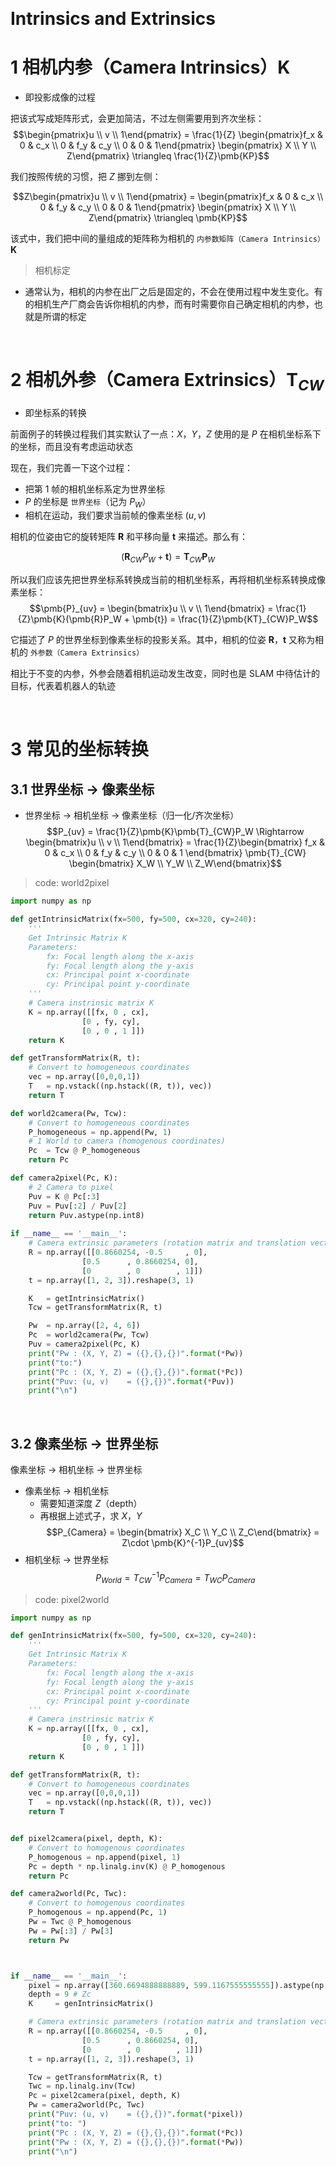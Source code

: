&emsp;
# Intrinsics and Extrinsics


# 1 相机内参（Camera Intrinsics）$\pmb{K}$
- 即投影成像的过程
  
把该式写成矩阵形式，会更加简洁，不过左侧需要用到齐次坐标：
$$\begin{pmatrix}u \\ v \\ 1\end{pmatrix} = 
\frac{1}{Z}
\begin{pmatrix}f_x & 0 & c_x \\
0 & f_y & c_y \\
0 & 0 & 1\end{pmatrix}
\begin{pmatrix} X \\ Y \\ Z\end{pmatrix}
\triangleq \frac{1}{Z}\pmb{KP}$$

我们按照传统的习惯，把 $Z$ 挪到左侧：

$$Z\begin{pmatrix}u \\ v \\ 1\end{pmatrix} = 
\begin{pmatrix}f_x & 0 & c_x \\
0 & f_y & c_y \\
0 & 0 & 1\end{pmatrix}
\begin{pmatrix} X \\ Y \\ Z\end{pmatrix}
\triangleq \pmb{KP}$$

该式中，我们把中间的量组成的矩阵称为相机的 `内参数矩阵（Camera Intrinsics）`$\pmb{K}$


>相机标定
- 通常认为，相机的内参在出厂之后是固定的，不会在使用过程中发生变化。有的相机生产厂商会告诉你相机的内参，而有时需要你自己确定相机的内参，也就是所谓的标定


&emsp;
# 2 相机外参（Camera Extrinsics）$\pmb{T}_{CW}$
- 即坐标系的转换


前面例子的转换过程我们其实默认了一点：$X，Y，Z$ 使用的是 $P$ 在相机坐标系下的坐标，而且没有考虑运动状态

现在，我们完善一下这个过程：
- 把第 1 帧的相机坐标系定为世界坐标
- $P$ 的坐标是 `世界坐标`（记为 $P_W$）
- 相机在运动，我们要求当前帧的像素坐标 $(u, v)$


相机的位姿由它的旋转矩阵 $\pmb{R}$ 和平移向量 $\pmb{t}$ 来描述。那么有：

$$(\pmb{R}_{CW}P_{W} + \pmb{t})  =\pmb{T}_{CW}\pmb{P}_{W}$$

所以我们应该先把世界坐标系转换成当前的相机坐标系，再将相机坐标系转换成像素坐标：
$$\pmb{P}_{uv} = \begin{bmatrix}u \\ v \\ 1\end{bmatrix} = 
\frac{1}{Z}\pmb{K}(\pmb{R}P_W + \pmb{t}) = 
\frac{1}{Z}\pmb{KT}_{CW}P_W$$


它描述了 $P$ 的世界坐标到像素坐标的投影关系。其中，相机的位姿 $\pmb{R}， \pmb{t}$ 又称为相机的 `外参数（Camera Extrinsics）`

相比于不变的内参，外参会随着相机运动发生改变，同时也是 SLAM 中待估计的目标，代表着机器人的轨迹


&emsp;
# 3 常见的坐标转换
## 3.1 世界坐标 -> 像素坐标
- 世界坐标 -> 相机坐标 -> 像素坐标（归一化/齐次坐标）
    $$P_{uv} = 
    \frac{1}{Z}\pmb{K}\pmb{T}_{CW}P_W
    \Rightarrow 
    \begin{bmatrix}u \\ v \\ 1\end{bmatrix} = 
    \frac{1}{Z}\begin{bmatrix}
    f_x & 0 & c_x \\
    0 & f_y & c_y \\
    0 & 0   & 1
    \end{bmatrix}
    \pmb{T}_{CW}
    \begin{bmatrix} X_W \\ Y_W \\ Z_W\end{bmatrix}$$
>code: world2pixel
```py
import numpy as np

def getIntrinsicMatrix(fx=500, fy=500, cx=320, cy=240):
    '''
    Get Intrinsic Matrix K
    Parameters:
        fx: Focal length along the x-axis
        fy: Focal length along the y-axis
        cx: Principal point x-coordinate
        cy: Principal point y-coordinate
    '''
    # Camera instrinsic matrix K
    K = np.array([[fx, 0 , cx],
                [0 , fy, cy],
                [0 , 0 , 1 ]])
    return K

def getTransformMatrix(R, t):
    # Convert to homogeneous coordinates
    vec = np.array([0,0,0,1])
    T   = np.vstack((np.hstack((R, t)), vec))
    return T

def world2camera(Pw, Tcw):
    # Convert to homogeneous coordinates
    P_homogeneous = np.append(Pw, 1) 
    # 1 World to camera (homogenous coordinates)
    Pc  = Tcw @ P_homogeneous
    return Pc

def camera2pixel(Pc, K):
    # 2 Camera to pixel
    Puv = K @ Pc[:3]
    Puv = Puv[:2] / Puv[2]
    return Puv.astype(np.int8)
    
if __name__ == '__main__':
    # Camera extrinsic parameters (rotation matrix and translation vector)
    R = np.array([[0.8660254, -0.5     , 0],
                [0.5      , 0.8660254, 0],
                [0        , 0        , 1]])
    t = np.array([1, 2, 3]).reshape(3, 1)

    K   = getIntrinsicMatrix()
    Tcw = getTransformMatrix(R, t)

    Pw  = np.array([2, 4, 6])
    Pc  = world2camera(Pw, Tcw)
    Puv = camera2pixel(Pc, K)
    print("Pw : (X, Y, Z) = ({},{},{})".format(*Pw))
    print("to:")
    print("Pc : (X, Y, Z) = ({},{},{})".format(*Pc))
    print("Puv: (u, v)    = ({},{})".format(*Puv))
    print("\n")
```


&emsp;
## 3.2 像素坐标 -> 世界坐标
像素坐标 -> 相机坐标 -> 世界坐标
- 像素坐标 -> 相机坐标
  - 需要知道深度 $Z$（depth）
  - 再根据上述式子，求 $X，Y$
      $$P_{Camera} = \begin{bmatrix} X_C \\ Y_C \\ Z_C\end{bmatrix} = Z\cdot \pmb{K}^{-1}P_{uv}$$
- 相机坐标 -> 世界坐标
$$P_{World} = T_{CW}^{-1}P_{Camera} = T_{WC}P_{Camera}$$

>code: pixel2world
```py
import numpy as np

def genIntrinsicMatrix(fx=500, fy=500, cx=320, cy=240):
    '''
    Get Intrinsic Matrix K
    Parameters:
        fx: Focal length along the x-axis
        fy: Focal length along the y-axis
        cx: Principal point x-coordinate
        cy: Principal point y-coordinate
    '''
    # Camera instrinsic matrix K
    K = np.array([[fx, 0 , cx],
                [0 , fy, cy],
                [0 , 0 , 1 ]])
    return K

def getTransformMatrix(R, t):
    # Convert to homogeneous coordinates
    vec = np.array([0,0,0,1])
    T   = np.vstack((np.hstack((R, t)), vec))
    return T


def pixel2camera(pixel, depth, K):
    # Convert to homogenous coordinates
    P_homogenous = np.append(pixel, 1)
    Pc = depth * np.linalg.inv(K) @ P_homogenous
    return Pc

def camera2world(Pc, Twc):
    # Convert to homogenous coordinates
    P_homogenous = np.append(Pc, 1)
    Pw = Twc @ P_homogenous
    Pw = Pw[:3] / Pw[3]
    return Pw



if __name__ == '__main__':
    pixel = np.array([360.6694888888889, 599.1167555555555]).astype(np.i    nt8)
    depth = 9 # Zc
    K     = genIntrinsicMatrix()

    # Camera extrinsic parameters (rotation matrix and translation vector)
    R = np.array([[0.8660254, -0.5     , 0],
                [0.5      , 0.8660254, 0],
                [0        , 0        , 1]])
    t = np.array([1, 2, 3]).reshape(3, 1)

    Tcw = getTransformMatrix(R, t)
    Twc = np.linalg.inv(Tcw)
    Pc = pixel2camera(pixel, depth, K)
    Pw = camera2world(Pc, Twc)
    print("Puv: (u, v)    = ({},{})".format(*pixel))
    print("to: ")
    print("Pc : (X, Y, Z) = ({},{},{})".format(*Pc))
    print("Pw : (X, Y, Z) = ({},{},{})".format(*Pw))
    print("\n")
```     